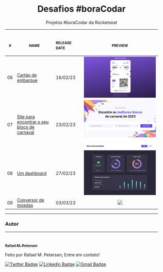 <h1 align="center">  Desafios #boraCodar  </h1>

<p align="center">Projetos #boraCodar da Rocketseat</p>

<table>
    <thead>
        <tr>
            <th align="center">
                <img width="20" height="1"> 
                <p>
                    <small>#</small>
                </p>
            </th>
            <th align="center">
                <img width="300" height="1"> 
                <p> 
                    <small>
                        NAME
                    </small>
                </p>
            </th>
            <th align="left">
                <img width="140" height="1">
                <p align="left"> 
                    <small>
                    RELEASE DATE
                    </small>
                </p>
            </th>
            <th align="center">
                <img width="201" height="1">
                <p align="center"> 
                    <small>
                    PREVIEW
                    </small>
                </p>
            </th>
        </tr>
    </thead>
    <tbody>
        <!-- <tr>
            <td>01</td>
            <td>Music Player</td>
            <td>11/01/23</td>
            <td><a href="01">🔗</a></td>
        </tr>
        <tr>
            <td>02</td>
            <td>Product Card</td>
            <td>18/01/23</td>
            <td><a href="02">🔗</a></td>
        </tr>
        <tr>
            <td>03</td>
            <td>Botões e Cursores</td>
            <td>25/01/23</td>
            <td><a href="03">🔗</a></td>
        </tr>
        <tr>
            <td>04</td>
            <td>Chat</td>
            <td>01/02/23</td>
            <td><a href="04">🔗</a></td>
        </tr>
        <tr>
            <td>05</td>
            <td>Calculadora</td>
            <td>08/02/23</td>
            <td><a href="05">🔗</a></td>
        </tr> -->
         <tr>
            <td>06</td>
            <td><a href="06">Cartão de embarque</a></td>
            <td>16/02/23</td>
            <td align="center">
            <a href="06">
            <img width="300px" src="06/.github/preview.png"/>
            </a>
            </td>
        </tr>
        <tr>
            <td>07</td>
            <td><a href="07">Site para encontrar o seu bloco de carnaval</a></td>
            <td>23/02/23</td>
            <td align="center" height="160px" style="display: flex; align-items: flex-start; overflow: hidden">
            <a href="07">
            <img width="300px" src="07/.github/preview.png" style="object-fit: cover;"/>
            </a>
            </td>
        </tr>
        <tr>
            <td>08</td>
            <td><a href="08">Um dashboard</a></td>
            <td>27/02/23</td>
            <td align="center">
            <a href="08">
            <img src="08/.github/preview.png" style="object-fit: cover"/>
            </a>
            </td>
        </tr>
        <tr>
            <td>09</td>
            <td><a href="09">Conversor de moedas</a></td>
            <td>03/03/23</td>
            <td align="center">
            <a href="09">
            <img src="09/.github/preview.png" style="object-fit: cover"/>
            </a>
            </td>
        </tr>
    </tbody>
</table>

---

### Autor

---

<a href="https://www.linkedin.com/in/rafael-petersen-ab827a14a/">
 <img style="border-radius: 50%;" src="https://github.com/rmpetersen86.png?size=100" width="100px; rounded" alt=""/>
 <br />
 <sub><b>Rafael M. Petersen</b></sub></a> <!-- <a href="https://www.linkedin.com/in/rafael-petersen-ab827a14a/" title="RMPetersen"></a> -->

Feito por Rafael M. Petersen; Entre em contato!

[![Twitter Badge](https://img.shields.io/badge/-@rafaelpetersen1-1ca0f1?style=flat-square&labelColor=1ca0f1&logo=twitter&logoColor=white&link=https://twitter.com/rafaelpetersen1)](https://twitter.com/rafaelpetersen1) [![Linkedin Badge](https://img.shields.io/badge/-Rafael-blue?style=flat-square&logo=Linkedin&logoColor=white&link=www.linkedin.com/in/rafael-petersen-ab827a14a)](www.linkedin.com/in/rafael-petersen-ab827a14a)
[![Gmail Badge](https://img.shields.io/badge/-rafael.petersen86@gmail.com-c14438?style=flat-square&logo=Gmail&logoColor=white&link=mailto:rafael.petersen86@gmail.com)](mailto:rafael.petersen86@gmail.com)
